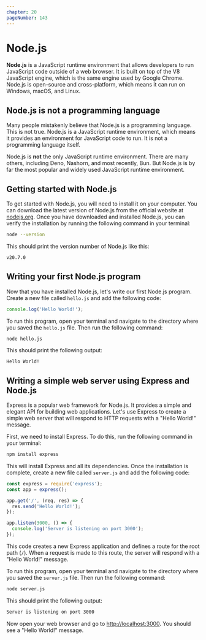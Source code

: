 ```yaml
---
chapter: 20
pageNumber: 143
---
```


# Node.js

**Node.js** is a JavaScript runtime environment that allows developers to run JavaScript code outside of a web browser. It is built on top of the V8 JavaScript engine, which is the same engine used by Google Chrome. Node.js is open-source and cross-platform, which means it can run on Windows, macOS, and Linux.

## Node.js is not a programming language

Many people mistakenly believe that Node.js is a programming language. This is not true. Node.js is a JavaScript runtime environment, which means it provides an environment for JavaScript code to run. It is not a programming language itself.

Node.js is **not** the only JavaScript runtime environment. There are many others, including Deno, Nashorn, and most recently, Bun. But Node.js is by far the most popular and widely used JavaScript runtime environment.

## Getting started with Node.js

To get started with Node.js, you will need to install it on your computer. You can download the latest version of Node.js from the official website at [nodejs.org](https://nodejs.org/en/). Once you have downloaded and installed Node.js, you can verify the installation by running the following command in your terminal:

```bash
node --version
```

This should print the version number of Node.js like this:

```bash
v20.7.0
```

## Writing your first Node.js program

Now that you have installed Node.js, let's write our first Node.js program. Create a new file called `hello.js` and add the following code:

```js
console.log('Hello World!');
```

To run this program, open your terminal and navigate to the directory where you saved the `hello.js` file. Then run the following command:

```bash
node hello.js
```

This should print the following output:

```bash
Hello World!
```

## Writing a simple web server using Express and Node.js

Express is a popular web framework for Node.js. It provides a simple and elegant API for building web applications. Let's use Express to create a simple web server that will respond to HTTP requests with a "Hello World!" message.

First, we need to install Express. To do this, run the following command in your terminal:

```bash
npm install express
```

This will install Express and all its dependencies. Once the installation is complete, create a new file called `server.js` and add the following code:

```js
const express = require('express');
const app = express();

app.get('/', (req, res) => {
  res.send('Hello World!');
});

app.listen(3000, () => {
  console.log('Server is listening on port 3000');
});
```

This code creates a new Express application and defines a route for the root path (`/`). When a request is made to this route, the server will respond with a "Hello World!" message.

To run this program, open your terminal and navigate to the directory where you saved the `server.js` file. Then run the following command:

```bash
node server.js
```

This should print the following output:

```bash
Server is listening on port 3000
```

Now open your web browser and go to [http://localhost:3000](http://localhost:3000). You should see a "Hello World!" message.

